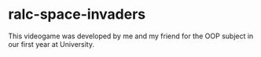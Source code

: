 # ralc-space-invaders
This videogame was developed by me and my friend for the OOP subject in our first year at University.
